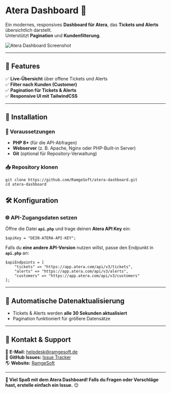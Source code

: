 # **Atera Dashboard** 🚀  
Ein modernes, responsives **Dashboard für Atera**, das **Tickets und Alerts** übersichtlich darstellt.  
Unterstützt **Pagination** und **Kundenfilterung**.  

![Atera Dashboard Screenshot](https://ramgesoft.com/uploads/Atera-Dashboard.png)  

---

## **📌 Features**  
✅ **Live-Übersicht** über offene Tickets und Alerts  
✅ **Filter nach Kunden (Customer)**  
✅ **Pagination für Tickets & Alerts**  
✅ **Responsive UI mit TailwindCSS**  

---

## **📂 Installation**  

### **🔧 Voraussetzungen**  
- **PHP 8+** (für die API-Abfragen)  
- **Webserver** (z. B. Apache, Nginx oder PHP-Built-in Server)  
- **Git** (optional für Repository-Verwaltung)  

### **📥 Repository klonen**  
```
git clone https://github.com/RamgeSoft/atera-dashboard.git
cd atera-dashboard
```

## **🛠 Konfiguration**  

### **🌐 API-Zugangsdaten setzen**  
Öffne die Datei **`api.php`** und trage deinen **Atera API Key** ein:
```
$apiKey = "DEIN-ATERA-API-KEY";
```

Falls du **eine andere API-Version** nutzen willst, passe den Endpunkt in **`api.php`** an:
```
$apiEndpoints = [
    "tickets" => "https://app.atera.com/api/v3/tickets",
    "alerts" => "https://app.atera.com/api/v3/alerts",
    "customers" => "https://app.atera.com/api/v3/customers"
];
```

---

## **🔄 Automatische Datenaktualisierung**  
- Tickets & Alerts werden **alle 30 Sekunden aktualisiert**  
- Pagination funktioniert für größere Datensätze  

---

## **📩 Kontakt & Support**  
📧 **E-Mail:** helpdesk@ramgesoft.de  
🐙 **GitHub Issues:** [Issue Tracker](https://github.com/ramgesoft/atera-dashboard/issues)  
🌎 **Website:** [RamgeSoft](https://ramgesoft.com)  

---

**🚀 Viel Spaß mit dem Atera Dashboard! Falls du Fragen oder Vorschläge hast, erstelle einfach ein Issue.** 😊  
